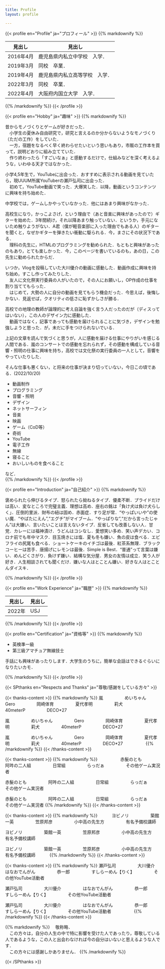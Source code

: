 ```yaml
---
title: Profile
layout: profile

---
```

{{< profile en="Profile" ja="プロフィール" >}}
{{% markdownify %}}

| 見出し | 見出し |
| --- | --- |
| 2016年4月 | 鹿児島県内私立中学校　入学． |
| 2019年3月 | 同校　卒業． |
| 2019年4月 | 鹿児島県内私立高等学校　入学． |
| 2022年3月 | 同校　卒業． |
| 2022年4月 | 大阪府内国立大学　入学． |

{{% /markdownify %}}
{{< /profile >}}

{{< profile en="Hobby" ja="趣味" >}}
{{% markdownify %}}

昔からモノづくりとゲームが好きだった．  
　小学生の夏休み自由研究で，研究と言えるのか分からないようなモノづくり（ただの工作）をしていた．  
　一方，宿題をなるべく早く終わらせたいという思いもあり，市販の工作本を買って，説明どおりに組み立てていた．  
　作り終わったら「すごいなぁ」と感動するだけで，仕組みなどを深く考えるような，いわゆる天才ではなかった．

小学4,5年生で，YouTubeに出会った．おすすめに表示される動画を見ていたら，現UUUM所属YouTuberの瀬戸弘司に出会った．  
　初めて，YouTube動画で笑った．大爆笑した．以降，動画というコンテンツに興味を持ち始めた．

中学校では，ゲームしかやっていなかった．他にはあまり興味がなかった．

高校生になり，かっこよさげ，という理由で（あと音楽に興味があったので）ギターを始めた．3年間続け，それ以降あまり触っていない．というか，手元にないため触りようがない．A君（僕が軽音楽部に入った理由でもある人）のギターを聞くと，なぜかギターを弾きたい衝動に駆られる．今，まさにその状況下である．  
　理科の先生に，HTMLのプログラミングを勧められた．もともと興味があったのもあり，とても楽しかった．今，このページを書いているのも，あの日，この先生に勧められたからだ．

いつか，Vlogを投稿していた大川優介の動画に感動した．動画作成に興味を持ち始め，すこし作ってみたりした．  
　友人に文化祭実行委員の人がいたので，その人にお願いし，OP作成の仕事を割り当ててもらった．  
　はじめて，大勢の人に自分の動画を見てもらう機会だった．今思えば，後悔しかない．見返せば，クオリティの低さに恥ずかしさが勝る．

高校での地理の教師が論理的に考え自論を強く言う人だったのだが（ディスってはいない），この人のデザイン力に感動した．  
　動画ではなく，記事であっても感動を届けられることに気づき，デザインを勉強しようと思った．が，未だに手をつけられないでいる．

上記の文章を読んで気づくと思うが，人に感動を届ける仕事にやりがいを感じる人間である．嵐のコンサートでの感動を忘れられず，その感動を構成している音響・照明の仕事に興味を持ち，高校では文化祭の実行委員の一人として，音響をやっていたりした．

そんな仕事も悪くない，と将来の仕事が決まり切っていない，今日この頃である．(2022/10/20)

* 動画制作
* プログラミング
* 音響・照明
* デザイン
* ネットサーフィン
* 音楽
* 映画
* ゲーム（CoD等）
* 奇術
* YouTube
* 電子工作
* 無線
* 寝ること
* おいしいものを食べること

など．  
{{% /markdownify %}}
{{< /profile >}}

{{< profile en="Introduction" ja="自己紹介" >}}
{{% markdownify %}}

褒められたら伸びるタイプ．怒られたら拗ねるタイプ．優柔不断．プライドだけは高い．変なところで完璧主義．理想は高め．座右の銘は「負け犬は負け犬らしく」．圧倒的里派．財布の紐は固め．赤面症．すり足が常．“やっぱいいや”の使い魔．“やばたにえん”,“エグチ”がマイブーム．“やっぱりな”,“だから言ったじゃん”は大嫌い．言いたいことは言えないタイプ．反省しても改善しない人．甘党．カレーには福神漬け．うどんはコシなし．愛想笑い多め．笑い声デカい．コロナ前でも年中マスク．目玉焼きには塩．夏も冬も嫌い．魚の皮は食べる．エビフライの尻尾も食べる．ショートケーキのイチゴは最後．紅茶系無理．ブラックコーヒーは苦手．唐揚げにレモンは最後．Simple is Best．“普通”って言葉は嫌い．めんどくさがり．負けず嫌い．結構な気分屋．男女の友情は成立．笑う人が好き．人生相談されても聞くだけ．嫌いな人はとことん嫌い．好きな人はとことんダイスキ．

{{% /markdownify %}}
{{< /profile >}}

{{< profile en="Work Experience" ja="職歴" >}}
{{% markdownify %}}

| 見出し | 見出し |
| --- | --- |
| 2022年 | USJ |

{{% /markdownify %}}
{{< /profile >}}

{{< profile en="Certification" ja="資格等" >}}
{{% markdownify %}}

* 英検準一級
* 第三級アマチュア無線技士

手話にも興味があったりします．大学生のうちに，簡単な会話はできるぐらいになりたいカモ．

{{% /markdownify %}}
{{< /profile >}}

{{< SPthanks en="Respects and Thanks" ja="尊敬/感謝をしている方々" >}}

{{< thanks-content >}}
{{% markdownify %}}
嵐　　　　　めいちゃん　　　　　Gero　　　　　岡崎体育　　　　　夏代孝明　　　　　莉犬　　　　　40meterP　　　　　DECO*27

嵐　　　　　めいちゃん　　　　　Gero　　　　　岡崎体育　　　　　夏代孝明　　　　　莉犬　　　　　40meterP　　　　　DECO*27

嵐　　　　　めいちゃん　　　　　Gero　　　　　岡崎体育　　　　　夏代孝明　　　　　莉犬　　　　　40meterP　　　　　DECO*27　　　　　
{{% /markdownify %}}
{{< /thanks-content >}}

{{< thanks-content >}}
{{% markdownify %}}
　　　　　赤髮のとも　　　　　阿吽の二人組　　　　　日常組　　　　　らっだぁ　　　　　その他ゲーム実況者

赤髮のとも　　　　　阿吽の二人組　　　　　日常組　　　　　らっだぁ　　　　　その他ゲーム実況者

赤髮のとも　　　　　阿吽の二人組　　　　　日常組　　　　　らっだぁ　　　　　その他ゲーム実況者
{{% /markdownify %}}
{{< /thanks-content >}}

{{< thanks-content >}}
{{% markdownify %}}
　　　ヨビノリ　　　　　築館一英　　　　　笠原邦彦　　　　　小中高の先生方　　　　　有名予備校講師

ヨビノリ　　　　　築館一英　　　　　笠原邦彦　　　　　小中高の先生方　　　　　有名予備校講師

ヨビノリ　　　　　築館一英　　　　　笠原邦彦　　　　　小中高の先生方　　　　　有名予備校講師　　　
{{% /markdownify %}}
{{< /thanks-content >}}

{{< thanks-content >}}
{{% markdownify %}}
瀬戸弘司　　　　　大川優介　　　　　はなおでんがん　　　　　恭一郎　　　　　すしらーめん【りく】　　　　　その他YouTube活動者

瀬戸弘司　　　　　大川優介　　　　　はなおでんがん　　　　　恭一郎　　　　　すしらーめん【りく】　　　　　その他YouTube活動者

瀬戸弘司　　　　　大川優介　　　　　はなおでんがん　　　　　恭一郎　　　　　すしらーめん【りく】　　　　　その他YouTube活動者　　　　　
{{% /markdownify %}}
{{< /thanks-content >}}

{{% markdownify %}}
　敬称略．  
　この方々は，自分の人生の中で特に影響を受けた人であったり，尊敬している人であるような，この人と出会わなければ今の自分はいないと思えるような人です．  
　この方々には感謝しかありません．
{{% /markdownify %}}

{{< /SPthanks >}}